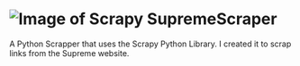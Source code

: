 ![Image of Scrapy](http://quadloops.com/blog/wp-content/uploads/2014/03/Scrapy_logo.jpg)
SupremeScraper
==============

A Python Scrapper that uses the Scrapy Python Library. I created it to scrap links from the Supreme website. 
